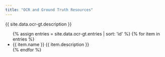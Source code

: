 ```yaml
---
title: "OCR and Ground Truth Resources"
---
```


<p>{{ site.data.ocr-gt.description }}</p>

<ul> 
{% assign entries = site.data.ocr-gt.entries | sort: 'id' %}
{% for item in entries %}
    <li>
        {{ item.name }}
        {{ item.description }}
    </li>
{% endfor %}
</ul> 
